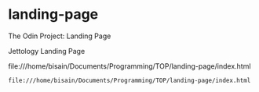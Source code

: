 # landing-page
The Odin Project: Landing Page


Jettology Landing Page

file:///home/bisain/Documents/Programming/TOP/landing-page/index.html


`
file:///home/bisain/Documents/Programming/TOP/landing-page/index.html
`
